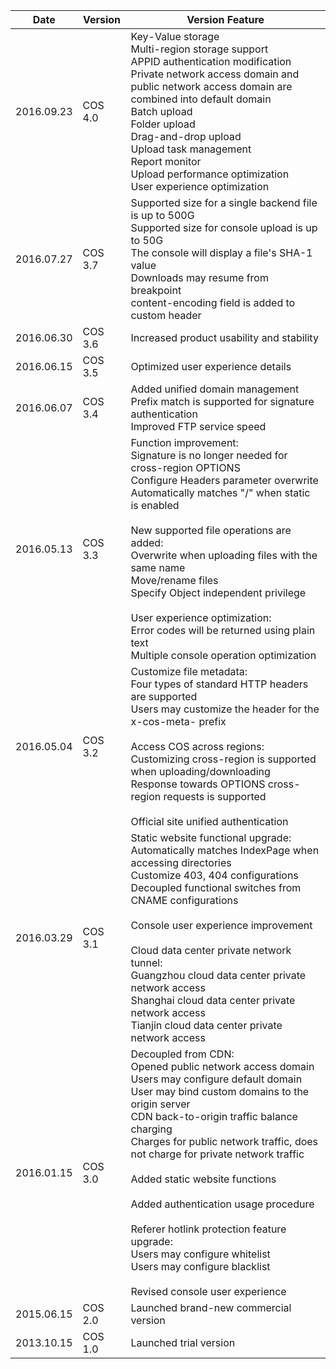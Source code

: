 | Date         | Version     | Version Feature                                     |
| ---------- | ------- | ---------------------------------------- |
| 2016.09.23 | COS 4.0 | Key-Value storage<br> Multi-region storage support<br> APPID authentication modification<br> Private network access domain and public network access domain are combined into default domain<br> Batch upload<br>Folder upload<br>Drag-and-drop upload<br>Upload task management<br>Report monitor <br>Upload performance optimization <br>User experience optimization |
| 2016.07.27 | COS 3.7 | Supported size for a single backend file is up to 500G<br>Supported size for console upload is up to 50G<br>The console will display a file's SHA-1 value<br>Downloads may resume from breakpoint<br>content-encoding field is added to custom header |
| 2016.06.30 | COS 3.6 | Increased product usability and stability |
| 2016.06.15 | COS 3.5 | Optimized user experience details |
| 2016.06.07 | COS 3.4 | Added unified domain management<br>Prefix match is supported for signature authentication<br>Improved FTP service speed  |
| 2016.05.13 | COS 3.3 | Function improvement:<br>Signature is no longer needed for cross-region OPTIONS<br>Configure Headers parameter overwrite<br>Automatically matches "/" when static is enabled<br><br>New supported file operations are added:<br>Overwrite when uploading files with the same name<br>Move/rename files<br>Specify Object independent privilege<br><br>User experience optimization:<br>Error codes will be returned using plain text<br>Multiple console operation optimization |
| 2016.05.04 | COS 3.2 | Customize file metadata:<br>Four types of standard HTTP headers are supported<br>Users may customize the header for the x-cos-meta- prefix<br><br>Access COS across regions:<br>Customizing cross-region is supported when uploading/downloading<br>Response towards OPTIONS cross-region requests is supported<br><br>Official site unified authentication |
| 2016.03.29 | COS 3.1 | Static website functional upgrade:<br>Automatically matches IndexPage when accessing directories<br>Customize 403, 404 configurations<br>Decoupled functional switches from CNAME configurations<br><br>Console user experience improvement<br><br>Cloud data center private network tunnel:<br>Guangzhou cloud data center private network access<br>Shanghai cloud data center private network access<br>Tianjin cloud data center private network access |
| 2016.01.15 | COS 3.0 | Decoupled from CDN:<br>Opened public network access domain<br>Users may configure default domain<br>User may bind custom domains to the origin server<br>CDN back-to-origin traffic balance charging<br>Charges for public network traffic, does not charge for private network traffic<br><br>Added static website functions<br><br>Added authentication usage procedure<br><br>Referer hotlink protection feature upgrade:<br>Users may configure whitelist<br>Users may configure blacklist<br><br>Revised console user experience |
| 2015.06.15 | COS 2.0 | Launched brand-new commercial version                                   |
| 2013.10.15 | COS 1.0 | Launched trial version                                    |



